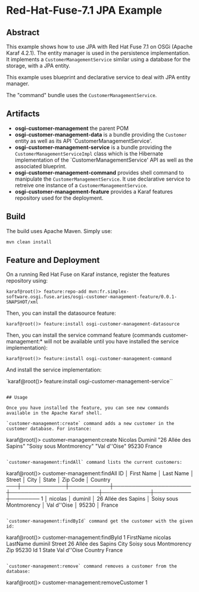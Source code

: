 # Red-Hat-Fuse-7.1 JPA Example

## Abstract

This example shows how to use JPA with Red Hat Fuse 7.1 on OSGi (Apache Karaf 4.2.1). The entity manager is used in the persistence implementation. It implements a `CustomerManagementService` similar using a database for the storage, with a JPA entity.

This example uses blueprint and declarative service to deal with JPA entity manager.

The "command" bundle uses the `CustomerManagementService`.

## Artifacts

* **osgi-customer-management** the parent POM
* **osgi-customer-management-data** is a bundle providing the `Customer` entity as well as its API `CustomerManagementService'.
* **osgi-customer-management-service** is a bundle providing the `CustomerManagementServiceImpl` class which is the Hibernate implementation of the `CustomerManagementService' API as well as the associated blueprint.
* **osgi-customer-management-command** provides shell command to manipulate the `CustomerManagementService`. It use declarative service to retreive one instance of a `CustomerManagementService`. 
* **osgi-customer-management-feature** provides a Karaf features repository used for the deployment.

## Build

The build uses Apache Maven. Simply use:

```
mvn clean install
```

## Feature and Deployment

On a running Red Hat Fuse on Karaf instance, register the features repository using:

```
karaf@root()> feature:repo-add mvn:fr.simplex-software.osgi.fuse.aries/osgi-customer-management-feature/0.0.1-SNAPSHOT/xml
```

Then, you can install the datasource feature:

```
karaf@root()> feature:install osgi-customer-management-datasource
```

Then, you can install the service command feature (commands customer-management:* will not be available until you have installed 
the service implementation):

```
karaf@root()> feature:install osgi-customer-management-command
```

And install the service implementation:

`karaf@root()> feature:install osgi-customer-management-service``
```

## Usage

Once you have installed the feature, you can see new commands available in the Apache Karaf shell.

`customer-management:create` command adds a new customer in the customer database. For instance:

```
karaf@root()> customer-management:create Nicolas Duminil "26 Allée des Sapins" "Soisy sous Montmorency" "Val d''Oise" 95230 France
```

`customer-management:findAll` command lists the current customers:

```
karaf@root()> customer-management:findAll
ID │ First Name │ Last Name │ Street              │ City                   │ State       │ Zip Code │ Country
───┼────────────┼───────────┼─────────────────────┼────────────────────────┼─────────────┼──────────┼────────
1  │ nicolas    │ duminil   │ 26 Allée des Sapins │ Soisy sous Montmorency │ Val d''Oise │ 95230    │ France

```

`customer-management:findById` command get the customer with the given id:

```
karaf@root()> customer-management:findById 1
FirstName            nicolas
LastName             duminil
Street               26 Allée des Sapins
City                 Soisy sous Montmorency
Zip                  95230
Id                   1
State                Val d''Oise
Country              France
```

`customer-management:remove` command removes a customer from the database:

```
karaf@root()> customer-management:removeCustomer 1
```

